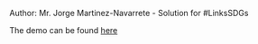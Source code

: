 Author: Mr. Jorge Martinez-Navarrete - Solution for #LinksSDGs

The demo can be found [here](http://linkssdgs.bebemama.org:8080/)
